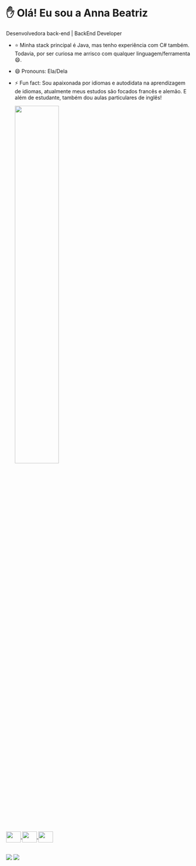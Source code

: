 # ✋ Olá! Eu sou a Anna Beatriz

Desenvolvedora back-end | BackEnd Developer

- ⭐ Minha stack principal é Java, mas tenho experiência com C# também. Todavia, por ser curiosa me arrisco com qualquer linguagem/ferramenta 😄.  
- 😄 Pronouns: Ela/Dela
- ⚡ Fun fact: Sou apaixonada por idiomas e autodidata na aprendizagem de idiomas, atualmente meus estudos são focados francês e alemão. E além de estudante, também dou aulas particulares de inglês!

  <div>
  <a href="https://github.com/AnnaBea10">
  <img width="50%" src="https://github-readme-stats.vercel.app/api?username=AnnaBea10&show_icons=true&theme=dracula">

##

  <div> 
      <img align="center" height=30 width=40 src="https://cdn.jsdelivr.net/gh/devicons/devicon/icons/java/java-original.svg" />
      <img align="center" height=30 width=40 src="https://cdn.jsdelivr.net/gh/devicons/devicon/icons/csharp/csharp-original.svg" />
      <img align="center" height=30 width=40 src="https://cdn.jsdelivr.net/gh/devicons/devicon/icons/python/python-original.svg" />
  </div>

  ##

  <div>
    <a href="mailto: pereiradelima938@gmail.com"><img align="center" src="https://img.shields.io/badge/Gmail-D14836?style=for-the-badge&logo=gmail&logoColor=white"/></a>
    <a href="https://www.linkedin.com/in/anna-beatriz-lima-8a305a202/"><img align="center" src="https://img.shields.io/badge/LinkedIn-0077B5?style=for-the-badge&logo=linkedin&logoColor=white"/></a>
  </div>
